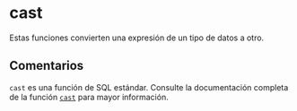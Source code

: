 ﻿---
SidebarGroup: "index-conversion-functions"
Autogenerated: true
---

# cast

Estas funciones convierten una expresión de un tipo de datos a otro.

## Comentarios 

`cast` es una función de SQL estándar. Consulte la documentación completa de la función [`cast`](https://learn.microsoft.com/es-es/sql/t-sql/functions/cast-transact-sql) para mayor información.
